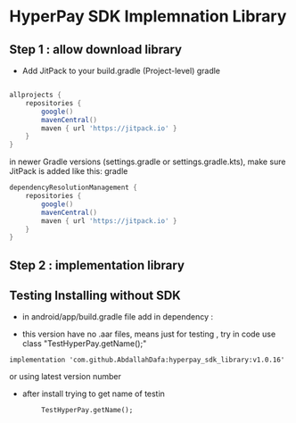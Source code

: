 # HyperPay SDK Implemnation Library

## Step 1 : allow download library 

* Add JitPack to your build.gradle (Project-level)
gradle
 
```groovy

allprojects {
    repositories {
        google()
        mavenCentral()
        maven { url 'https://jitpack.io' }
    }
}
```
in newer Gradle versions (settings.gradle or settings.gradle.kts), make sure JitPack is added like this:
gradle

```groovy
dependencyResolutionManagement {
    repositories {
        google()
        mavenCentral()
        maven { url 'https://jitpack.io' }
    }
} 

```
## Step 2 : implementation library 

## Testing Installing without SDK 
* in android/app/build.gradle file add in dependency : 

* this version have no .aar files, means just for testing , try in code use class "TestHyperPay.getName();"
```
implementation 'com.github.AbdallahDafa:hyperpay_sdk_library:v1.0.16'

```
or using latest version number 

* after install trying to get name of testin
```
        TestHyperPay.getName();
```